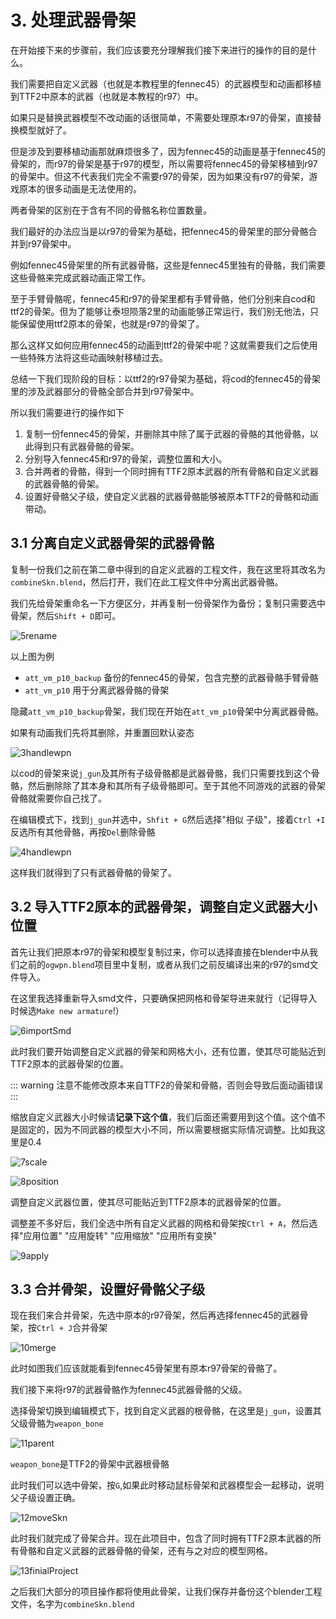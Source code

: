 # 3. 处理武器骨架
 
在开始接下来的步骤前，我们应该要充分理解我们接下来进行的操作的目的是什么。

我们需要把自定义武器（也就是本教程里的fennec45）的武器模型和动画都移植到TTF2中原本的武器（也就是本教程的r97）中。

如果只是替换武器模型不改动画的话很简单，不需要处理原本r97的骨架，直接替换模型就好了。

但是涉及到要移植动画那就麻烦很多了，因为fennec45的动画是基于fennec45的骨架的，而r97的骨架是基于r97的模型，所以需要将fennec45的骨架移植到r97的骨架中。但这不代表我们完全不需要r97的骨架，因为如果没有r97的骨架，游戏原本的很多动画是无法使用的。

两者骨架的区别在于含有不同的骨骼名称位置数量。

我们最好的办法应当是以r97的骨架为基础，把fennec45的骨架里的部分骨骼合并到r97骨架中。

例如fennec45骨架里的所有武器骨骼，这些是fennec45里独有的骨骼，我们需要这些骨骼来完成武器动画正常工作。

至于手臂骨骼呢，fennec45和r97的骨架里都有手臂骨骼，他们分别来自cod和ttf2的骨架。但为了能够让泰坦陨落2里的动画能够正常运行，我们别无他法，只能保留使用ttf2原本的骨架，也就是r97的骨架了。

那么这样又如何应用fennec45的动画到ttf2的骨架中呢？这就需要我们之后使用一些特殊方法将这些动画映射移植过去。

总结一下我们现阶段的目标：以ttf2的r97骨架为基础，将cod的fennec45的骨架里的涉及武器部分的骨骼全部合并到r97骨架中。

所以我们需要进行的操作如下

1. 复制一份fennec45的骨架，并删除其中除了属于武器的骨骼的其他骨骼，以此得到只有武器骨骼的骨架。
2. 分别导入fennec45和r97的骨架，调整位置和大小。
3. 合并两者的骨骼，得到一个同时拥有TTF2原本武器的所有骨骼和自定义武器的武器骨骼的骨架。
4. 设置好骨骼父子级，使自定义武器的武器骨骼能够被原本TTF2的骨骼和动画带动。


## 3.1 分离自定义武器骨架的武器骨骼

复制一份我们之前在第二章中得到的自定义武器的工程文件，我在这里将其改名为`combineSkn.blend`，然后打开，我们在此工程文件中分离出武器骨骼。

我们先给骨架重命名一下方便区分，并再复制一份骨架作为备份；复制只需要选中骨架，然后`Shift + D`即可。

![5rename](./img/3/5sknRename.png)

以上图为例

- `att_vm_p10_backup` 备份的fennec45的骨架，包含完整的武器骨骼手臂骨骼
- `att_vm_p10` 用于分离武器骨骼的骨架

隐藏`att_vm_p10_backup`骨架，我们现在开始在`att_vm_p10`骨架中分离武器骨骼。

如果有动画我们先将其删除，并重置回默认姿态

![3handlewpn](./img/3/3handlewpn.png)

以cod的骨架来说`j_gun`及其所有子级骨骼都是武器骨骼，我们只需要找到这个骨骼，然后删除除了其本身和其所有子级骨骼即可。至于其他不同游戏的武器的骨架骨骼就需要你自己找了。

在编辑模式下，找到`j_gun`并选中，`Shfit + G`然后选择"相似 子级"，接着`Ctrl +I`反选所有其他骨骼，再按`Del`删除骨骼

![4handlewpn](./img/3/4handlewpn1.png)

这样我们就得到了只有武器骨骼的骨架了。





## 3.2 导入TTF2原本的武器骨架，调整自定义武器大小位置

<!-- 让我们新建一个Blender工程文件，起名为`combineSkn.blend`,同样放到我们之前的`blendProject`文件夹下面。 -->

首先让我们把原本r97的骨架和模型复制过来，你可以选择直接在blender中从我们之前的`ogwpn.blend`项目里中复制，或者从我们之前反编译出来的r97的smd文件导入。

在这里我选择重新导入smd文件，只要确保把网格和骨架导进来就行（记得导入时候选`Make new armature`!）

![6importSmd](./img/3/6importSmd.png)


此时我们要开始调整自定义武器的骨架和网格大小，还有位置，使其尽可能贴近到TTF2原本的武器骨架的位置。

::: warning
注意不能修改原本来自TTF2的骨架和骨骼，否则会导致后面动画错误
:::

缩放自定义武器大小时候请**记录下这个值**，我们后面还需要用到这个值。这个值不是固定的，因为不同武器的模型大小不同，所以需要根据实际情况调整。比如我这里是0.4

![7scale](./img/3/7scaleSize.png)

![8position](./img/3/8position.png)

调整自定义武器位置，使其尽可能贴近到TTF2原本的武器骨架的位置。

调整差不多好后，我们全选中所有自定义武器的网格和骨架按`Ctrl + A`，然后选择"应用位置" "应用旋转" "应用缩放" "应用所有变换"

![9apply](./img/3/9apply.png)


## 3.3 合并骨架，设置好骨骼父子级

现在我们来合并骨架，先选中原本的r97骨架，然后再选择fennec45的武器骨架，按`Ctrl + J`合并骨架

![10merge](./img/3/10merge.png)

此时如图我们应该就能看到fennec45骨架里有原本r97骨架的骨骼了。

我们接下来将r97的武器骨骼作为fennec45武器骨骼的父级。

选择骨架切换到编辑模式下，找到自定义武器的根骨骼，在这里是`j_gun`，设置其父级骨骼为`weapon_bone`

![11parent](./img/3/11parentbone.png)

`weapon_bone`是TTF2的骨架中武器根骨骼

此时我们可以选中骨架，按`G`,如果此时移动鼠标骨架和武器模型会一起移动，说明父子级设置正确。

![12moveSkn](./img/3/12moveSkn.gif)

此时我们就完成了骨架合并。现在此项目中，包含了同时拥有TTF2原本武器的所有骨骼和自定义武器的武器骨骼的骨架，还有与之对应的模型网格。

![13finialProject](./img/3/13finialProject.png)

之后我们大部分的项目操作都将使用此骨架，让我们保存并备份这个blender工程文件，名字为`combineSkn.blend`








